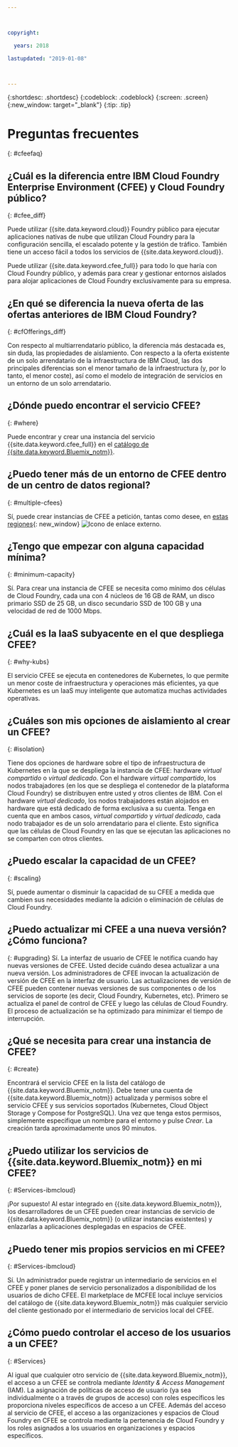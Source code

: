 ```yaml
---



copyright:

  years: 2018

lastupdated: "2019-01-08"



---
```


{:shortdesc: .shortdesc}
{:codeblock: .codeblock}
{:screen: .screen}
{:new_window: target="_blank"}
{:tip: .tip}

# Preguntas frecuentes
{: #cfeefaq}

## ¿Cuál es la diferencia entre IBM Cloud Foundry Enterprise Environment (CFEE) y Cloud Foundry público?
{: #cfee_diff}

Puede utilizar {{site.data.keyword.cloud}} Foundry público para ejecutar aplicaciones nativas de nube que utilizan Cloud Foundry para la configuración sencilla, el escalado potente y la gestión de tráfico. También tiene un acceso fácil a todos los servicios de {{site.data.keyword.cloud}}.

Puede utilizar {{site.data.keyword.cfee_full}} para todo lo que haría con Cloud Foundry público, y además para crear y gestionar entornos aislados para alojar aplicaciones de Cloud Foundry exclusivamente para su empresa.


## ¿En qué se diferencia la nueva oferta de las ofertas anteriores de IBM Cloud Foundry?
{: #cfOfferings_diff}

Con respecto al multiarrendatario público, la diferencia más destacada es, sin duda, las propiedades de aislamiento. Con respecto a la oferta existente de un solo arrendatario de la infraestructura de IBM Cloud, las dos principales diferencias son el menor tamaño de la infraestructura (y, por lo tanto, el menor coste), así como el modelo de integración de servicios en un entorno de un solo arrendatario.

## ¿Dónde puedo encontrar el servicio CFEE?
{: #where}

Puede encontrar y crear una instancia del servicio {{site.data.keyword.cfee_full}} en el [catálogo de {{site.data.keyword.Bluemix_notm}}](https://console.stage1.bluemix.net/catalog).

## ¿Puedo tener más de un entorno de CFEE dentro de un centro de datos regional?
{: #multiple-cfees}

Sí, puede crear instancias de CFEE a petición, tantas como desee, en [estas regiones](https://dev.console.test.cloud.ibm.com/docs/cloud-foundry/index.html#provisioning-targets){: new_window} ![Icono de enlace externo](../icons/launch-glyph.svg "Icono de enlace externo").

## ¿Tengo que empezar con alguna capacidad mínima?
{: #minimum-capacity}

Sí. Para crear una instancia de CFEE se necesita como mínimo dos células de Cloud Foundry, cada una con 4 núcleos de 16 GB de RAM, un disco primario SSD de 25 GB, un disco secundario SSD de 100 GB y una velocidad de red de 1000 Mbps.

## ¿Cuál es la IaaS subyacente en el que despliega CFEE?
{: #why-kubs}

El servicio CFEE se ejecuta en contenedores de Kubernetes, lo que permite un menor coste de infraestructura y operaciones más eficientes, ya que Kubernetes es un IaaS muy inteligente que automatiza muchas actividades operativas. 

## ¿Cuáles son mis opciones de aislamiento al crear un CFEE?
{: #isolation}

Tiene dos opciones de hardware sobre el tipo de infraestructura de Kubernetes en la que se despliega la instancia de CFEE: hardware _virtual compartido_ o _virtual dedicado_. Con el hardware _virtual compartido_, los nodos trabajadores (en los que se despliega el contenedor de la plataforma Cloud Foundry) se distribuyen entre usted y otros clientes de IBM.  Con el hardware _virtual dedicado_, los nodos trabajadores están alojados en hardware que está dedicado de forma exclusiva a su cuenta.  Tenga en cuenta que en ambos casos, _virtual compartido_ y _virtual dedicado_, cada nodo trabajador es de un solo arrendatario para el cliente.  Esto significa que las células de Cloud Foundry en las que se ejecutan las aplicaciones no se comparten con otros clientes.

## ¿Puedo escalar la capacidad de un CFEE?
{: #scaling}

Sí, puede aumentar o disminuir la capacidad de su CFEE a medida que cambien sus necesidades mediante la adición o eliminación de células de Cloud Foundry.

## ¿Puedo actualizar mi CFEE a una nueva versión? ¿Cómo funciona?
{: #upgrading}
Sí. La interfaz de usuario de CFEE le notifica cuando hay nuevas versiones de CFEE.  Usted decide cuándo desea actualizar a una nueva versión. Los administradores de CFEE invocan la actualización de versión de CFEE en la interfaz de usuario. Las actualizaciones de versión de CFEE pueden contener nuevas versiones de sus componentes o de los servicios de soporte (es decir, Cloud Foundry, Kubernetes, etc).  Primero se actualiza el panel de control de CFEE y luego las células de Cloud Foundry.  El proceso de actualización se ha optimizado para minimizar el tiempo de interrupción.

## ¿Qué se necesita para crear una instancia de CFEE?
{: #create}

Encontrará el servicio CFEE en la lista del catálogo de {{site.data.keyword.Bluemix_notm}}.  Debe tener una cuenta de {{site.data.keyword.Bluemix_notm}} actualizada y permisos sobre el servicio CFEE y sus servicios soportados (Kubernetes, Cloud Object Storage y Compose for PostgreSQL).  Una vez que tenga estos permisos, simplemente especifique un nombre para el entorno y pulse _Crear_.  La creación tarda aproximadamente unos 90 minutos.

## ¿Puedo utilizar los servicios de {{site.data.keyword.Bluemix_notm}} en mi CFEE?
{: #Services-ibmcloud}

¡Por supuesto!  Al estar integrado en {{site.data.keyword.Bluemix_notm}}, los desarrolladores de un CFEE pueden crear instancias de servicio de {{site.data.keyword.Bluemix_notm}} (o utilizar instancias existentes) y enlazarlas a aplicaciones desplegadas en espacios de CFEE.

## ¿Puedo tener mis propios servicios en mi CFEE?
{: #Services-ibmcloud}

Sí.  Un administrador puede registrar un intermediario de servicios en el CFEE y poner planes de servicio personalizados a disponibilidad de los usuarios de dicho CFEE.  El marketplace de MCFEE local incluye servicios del catálogo de {{site.data.keyword.Bluemix_notm}} más cualquier servicio del cliente gestionado por el intermediario de servicios local del CFEE.

## ¿Cómo puedo controlar el acceso de los usuarios a un CFEE?
{: #Services}

Al igual que cualquier otro servicio de {{site.data.keyword.Bluemix_notm}}, el acceso a un CFEE se controla mediante _Identity & Access Management_ (IAM). La asignación de políticas de acceso de usuario (ya sea individualmente o a través de grupos de acceso) con roles específicos les proporciona niveles específicos de acceso a un CFEE.  Además del acceso al servicio de CFEE, el acceso a las organizaciones y espacios de Cloud Foundry en CFEE se controla mediante la pertenencia de Cloud Foundry y los roles asignados a los usuarios en organizaciones y espacios específicos.

